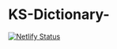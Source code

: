 # KS-Dictionary-
[![Netlify Status](https://api.netlify.com/api/v1/badges/5593b18a-cfd5-442f-9d5c-c755c023fe82/deploy-status)](https://app.netlify.com/sites/ksdictionary/deploys)
